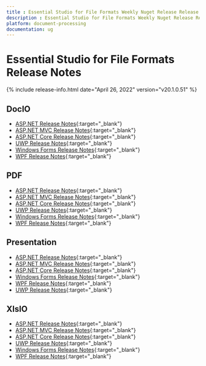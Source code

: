 ```yaml
---
title : Essential Studio for File Formats Weekly Nuget Release Release Notes  
description : Essential Studio for File Formats Weekly Nuget Release Release Notes  
platform: document-processing
documentation: ug
---
```


# Essential Studio for File Formats  Release Notes  

{% include release-info.html date="April 26, 2022" version="v20.1.0.51" %} 

## DocIO

* [ASP.NET Release Notes](/aspnet/release-notes/v20.1.0.51#docio){:target="_blank"}
* [ASP.NET MVC Release Notes](/aspnetmvc/release-notes/v20.1.0.51#docio){:target="_blank"}
* [ASP.NET Core Release Notes](/aspnet-core/release-notes/v20.1.0.51#docio){:target="_blank"}
* [UWP Release Notes](/uwp/release-notes/v20.1.0.51#docio){:target="_blank"}
* [Windows Forms Release Notes](/windowsforms/release-notes/v20.1.0.51#docio){:target="_blank"}
* [WPF Release Notes](/wpf/release-notes/v20.1.0.51#docio){:target="_blank"}


## PDF

* [ASP.NET Release Notes](/aspnet/release-notes/v20.1.0.51#pdf){:target="_blank"}
* [ASP.NET MVC Release Notes](/aspnetmvc/release-notes/v20.1.0.51#pdf){:target="_blank"}
* [ASP.NET Core Release Notes](/aspnet-core/release-notes/v20.1.0.51#pdf){:target="_blank"}
* [UWP Release Notes](/uwp/release-notes/v20.1.0.51#pdf){:target="_blank"}
* [Windows Forms Release Notes](/windowsforms/release-notes/v20.1.0.51#pdf){:target="_blank"}
* [WPF Release Notes](/wpf/release-notes/v20.1.0.51#pdf){:target="_blank"}


## Presentation

* [ASP.NET Release Notes](/aspnet/release-notes/v20.1.0.51#presentation){:target="_blank"}
* [ASP.NET MVC Release Notes](/aspnetmvc/release-notes/v20.1.0.51#presentation){:target="_blank"}
* [ASP.NET Core Release Notes](/aspnet-core/release-notes/v20.1.0.51#presentation){:target="_blank"}
* [Windows Forms Release Notes](/windowsforms/release-notes/v20.1.0.51#presentation){:target="_blank"}
* [WPF Release Notes](/wpf/release-notes/v20.1.0.51#presentation){:target="_blank"}
* [UWP Release Notes](/uwp/release-notes/v20.1.0.51#presentation){:target="_blank"}


## XlsIO

* [ASP.NET Release Notes](/aspnet/release-notes/v20.1.0.51#xlsio){:target="_blank"}
* [ASP.NET MVC Release Notes](/aspnetmvc/release-notes/v20.1.0.51#xlsio){:target="_blank"}
* [ASP.NET Core Release Notes](/aspnet-core/release-notes/v20.1.0.51#xlsio){:target="_blank"}
* [UWP Release Notes](/uwp/release-notes/v20.1.0.51#xlsio){:target="_blank"}
* [Windows Forms Release Notes](/windowsforms/release-notes/v20.1.0.51#xlsio){:target="_blank"}
* [WPF Release Notes](/wpf/release-notes/v20.1.0.51#xlsio){:target="_blank"}